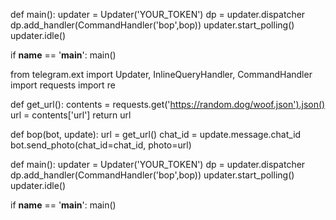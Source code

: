 
def main():
    updater = Updater('YOUR_TOKEN')
    dp = updater.dispatcher
    dp.add_handler(CommandHandler('bop',bop))
    updater.start_polling()
    updater.idle()
    
if __name__ == '__main__':
    main()

from telegram.ext import Updater, InlineQueryHandler, CommandHandler
import requests
import re

def get_url():
    contents = requests.get('https://random.dog/woof.json').json()    
    url = contents['url']
    return url

def bop(bot, update):
    url = get_url()
    chat_id = update.message.chat_id
    bot.send_photo(chat_id=chat_id, photo=url)

def main():
    updater = Updater('YOUR_TOKEN')
    dp = updater.dispatcher
    dp.add_handler(CommandHandler('bop',bop))
    updater.start_polling()
    updater.idle()

if __name__ == '__main__':
    main()
